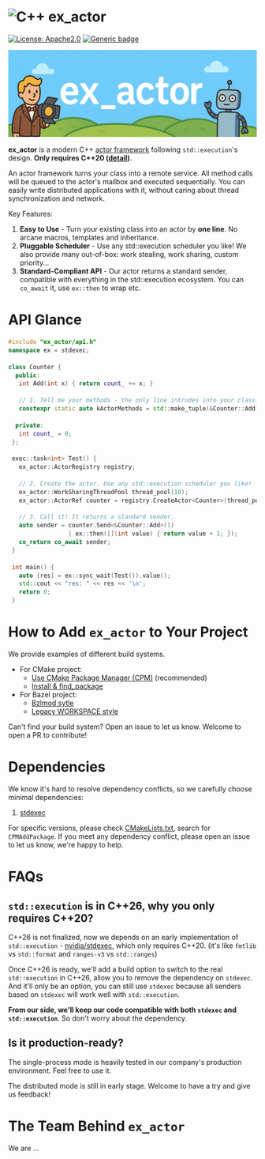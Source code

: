 # ![C++](https://img.shields.io/badge/c++-%2300599C.svg?style=for-the-badge&logo=c%2B%2B&logoColor=white) ex_actor

[![License: Apache2.0](https://img.shields.io/badge/License-Apache2.0-blue.svg)](https://opensource.org/licenses/apache-2.0)
[![Generic badge](https://img.shields.io/badge/C++-20-blue.svg)](https://shields.io/)

![image](assets/ex_actor_banner.jpg)

**ex_actor** is a modern C++ [actor framework](https://en.wikipedia.org/wiki/Actor_model) following `std::execution`'s design. **Only requires C++20 ([detail](#faqs))**.

An actor framework turns your class into a remote service. All method calls will be queued to the actor's mailbox and executed sequentially. You can easily write distributed applications with it, without caring about thread synchronization and network.

Key Features:
1. **Easy to Use** - Turn your existing class into an actor by **one line**. No arcane macros, templates and inheritance.
2. **Pluggable Scheduler** - Use any std::execution scheduler you like! We also provide many out-of-box: work stealing, work sharing, custom priority...
3. **Standard-Compliant API** - Our actor returns a standard sender, compatible with everything in the std::execution ecosystem. You can `co_await` it, use `ex::then` to wrap etc.


# API Glance

```cpp
#include "ex_actor/api.h"
namespace ex = stdexec;

class Counter {
  public:
   int Add(int x) { return count_ += x; }
   
   // 1. Tell me your methods - the only line intrudes into your class.
   constexpr static auto kActorMethods = std::make_tuple(&Counter::Add);
 
  private:
   int count_ = 0;
 };
 
 exec::task<int> Test() {
   ex_actor::ActorRegistry registry;
 
   // 2. Create the actor. Use any std::execution scheduler you like!
   ex_actor::WorkSharingThreadPool thread_pool(10);
   ex_actor::ActorRef counter = registry.CreateActor<Counter>(thread_pool.GetScheduler());
 
   // 3. Call it! It returns a standard sender.
   auto sender = counter.Send<&Counter::Add>(1) 
                 | ex::then([](int value) { return value + 1; });
   co_return co_await sender;
 }
 
 int main() {
   auto [res] = ex::sync_wait(Test()).value();
   std::cout << "res: " << res << '\n';
   return 0;
 }
```

# How to Add `ex_actor` to Your Project

We provide examples of different build systems.

* For CMake project:
  * [Use CMake Package Manager (CPM)](test/import_test/cmake_cpm) (recommended)
  * [Install & find_package](test/import_test/cmake_install_find_package)
* For Bazel project:
  * [Bzlmod sytle](test/import_test/bazel_bzlmod)
  * [Legacy WORKSPACE style](test/import_test/bazel_workspace)

Can't find your build system? Open an issue to let us know. Welcome to open a PR to contribute!

# Dependencies

We know it's hard to resolve dependency conflicts, so we carefully choose minimal dependencies:

1. [stdexec](https://github.com/NVIDIA/stdexec)

For specific versions, please check [CMakeLists.txt](CMakeLists.txt), search for `CPMAddPackage`. If you meet any dependency conflict, please open an issue to let us know, we're happy to help.

# FAQs

## `std::execution` is in C++26, why you only requires C++20?

C++26 is not finalized, now we depends on an early implementation of `std::execution` - [nvidia/stdexec](https://github.com/NVIDIA/stdexec), which only requires C++20. (it's like `fmtlib` vs `std::format` and `ranges-v3` vs `std::ranges`)

Once C++26 is ready, we'll add a build option to switch to the real `std::execution` in C++26, allow you to remove the dependency on `stdexec`. And it'll only be an option, you can still use `stdexec` because all senders based on `stdexec` will work well with `std::execution`.

**From our side, we'll keep our code compatible with both `stdexec` and `std::execution`**. So don't worry about the dependency.

## Is it production-ready?

The single-process mode is heavily tested in our company's production environment. Feel free to use it.

The distributed mode is still in early stage. Welcome to have a try and give us feedback!

# The Team Behind `ex_actor`

We are ...